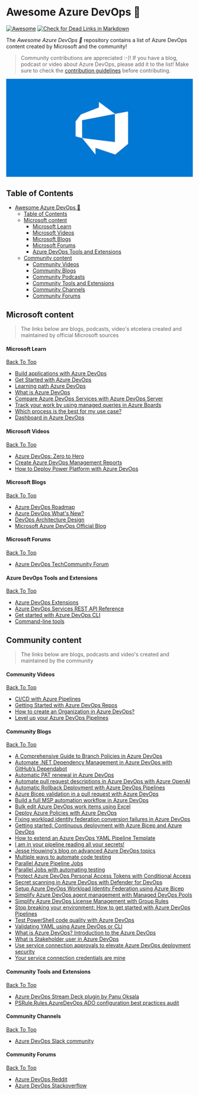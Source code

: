 # Awesome Azure DevOps 🚀
[![Awesome](https://cdn.rawgit.com/sindresorhus/awesome/d7305f38d29fed78fa85652e3a63e154dd8e8829/media/badge.svg)](https://github.com/sindresorhus/awesome) [![Check for Dead Links in Markdown](https://github.com/johnlokerse/awesome-azure-devops/actions/workflows/check-for-dead-markdown-links.yml/badge.svg)](https://github.com/johnlokerse/awesome-azure-devops/actions/workflows/check-for-dead-markdown-links.yml)

The _Awesome Azure DevOps 🚀_ repository contains a list of Azure DevOps content created by Microsoft and the community!

> Community contributions are appreciated :-)! If you have a blog, podcast or video about Azure DevOps, please add it to the list! Make sure to check the [contribution guidelines](CONTRIBUTING.md) before contributing.

<p align="center">
  <img src="images/AzureDevOpsHeader.png">
</p>

## Table of Contents

<!-- markdown-link-check-disable -->
- [Awesome Azure DevOps 🚀](#awesome-azure-devops-)
  - [Table of Contents](#table-of-contents)
  - [Microsoft content](#microsoft-content)
      - [Microsoft Learn](#microsoft-learn)
      - [Microsoft Videos](#microsoft-videos)
      - [Microsoft Blogs](#microsoft-blogs)
      - [Microsoft Forums](#microsoft-forums)
      - [Azure DevOps Tools and Extensions](#azure-devops-tools-and-extensions)
  - [Community content](#community-content)
      - [Community Videos](#community-videos)
      - [Community Blogs](#community-blogs)
      - [Community Podcasts](#community-podcasts)
      - [Community Tools and Extensions](#community-tools-and-extensions)
      - [Community Channels](#community-channels)
      - [Community Forums](#community-forums)
<!-- markdown-link-check-enable -->

## Microsoft content

> The links below are blogs, podcasts, video's etcetera created and maintained by official Microsoft sources

#### Microsoft Learn

<!-- markdown-link-check-disable -->
[Back To Top](#table-of-contents)
<!-- markdown-link-check-enable -->

- [Build applications with Azure DevOps](https://learn.microsoft.com/en-us/training/paths/build-applications-with-azure-devops?wt.mc_id=MVP_323261)
- [Get Started with Azure DevOps](https://learn.microsoft.com/en-us/training/paths/evolve-your-devops-practices?wt.mc_id=MVP_323261)
- [Learning path Azure DevOps](https://learn.microsoft.com/en-us/training/browse/?expanded=azure&products=azure-devops&wt.mc_id=MVP_323261)
- [What is Azure DevOps](https://learn.microsoft.com/en-us/azure/devops/user-guide/what-is-azure-devops?toc=%2Fazure%2Fdevops%2Fget-started%2Ftoc.json&view=azure-devops&wt.mc_id=MVP_323261)
- [Compare Azure DevOps Services with Azure DevOps Server](https://learn.microsoft.com/en-us/azure/devops/user-guide/about-azure-devops-services-tfs?toc=%2Fazure%2Fdevops%2Fget-started%2Ftoc.json&view=azure-devops&wt.mc_id=MVP_323261)
- [Track your work by using managed queries in Azure Boards](https://learn.microsoft.com/en-us/azure/devops/boards/queries/about-managed-queries?view=azure-devops&wt.mc_id=MVP_323261)
- [Which process is the best for my use case?](https://learn.microsoft.com/en-us/azure/devops/boards/work-items/guidance/choose-process?view=azure-devops&tabs=agile-process&wt.mc_id=MVP_323261)
- [Dashboard in Azure DevOps](https://learn.microsoft.com/en-us/azure/devops/report/dashboards/dashboards?view=azure-devops&wt.mc_id=MVP_323261)

#### Microsoft Videos

<!-- markdown-link-check-disable -->
[Back To Top](#Table-Of-Contents)
<!-- markdown-link-check-enable -->

- [Azure DevOps: Zero to Hero](https://www.youtube.com/watch?v=DoWhZO7nbCY)
- [Create Azure DevOps Management Reports](https://www.youtube.com/watch?v=gqUFAAByPfU)
- [How to Deploy Power Platform with Azure DevOps](https://www.youtube.com/watch?v=iHpSuw8Ap48&t=758s)

#### Microsoft Blogs

<!-- markdown-link-check-disable -->
[Back To Top](#table-of-contents)
<!-- markdown-link-check-enable -->

- [Azure DevOps Roadmap](https://learn.microsoft.com/en-us/azure/devops/release-notes/features-timeline?wt.mc_id=MVP_323261)
- [Azure DevOps What's New?](https://learn.microsoft.com/en-us/azure/devops/release-notes/docswhatsnew?wt.mc_id=MVP_323261)
- [DevOps Architecture Design](https://learn.microsoft.com/en-us/azure/architecture/guide/devops/devops-start-here?wt.mc_id=MVP_323261)
- [Microsoft Azure DevOps Official Blog](https://devblogs.microsoft.com/devops?wt.mc_id=MVP_323261)

#### Microsoft Forums

<!-- markdown-link-check-disable -->
[Back To Top](#table-of-contents)
<!-- markdown-link-check-enable -->

- [Azure DevOps TechCommunity Forum](https://techcommunity.microsoft.com/t5/azure-devops/bd-p/AzureDevOpsForum?wt.mc_id=MVP_323261)

#### Azure DevOps Tools and Extensions

<!-- markdown-link-check-disable -->
[Back To Top](#table-of-contents)
<!-- markdown-link-check-enable -->

- [Azure DevOps Extensions](https://marketplace.visualstudio.com/azuredevops)
- [Azure DevOps Services REST API Reference](https://learn.microsoft.com/en-us/rest/api/azure/devops/?view=azure-devops-rest-7.1&wt.mc_id=MVP_323261)
- [Get started with Azure DevOps CLI](https://learn.microsoft.com/en-us/azure/devops/cli/?view=azure-devops&wt.mc_id=MVP_323261)
- [Command-line tools](https://learn.microsoft.com/en-us/azure/devops/user-guide/tools?view=azure-devops&wt.mc_id=MVP_323261#command-line-tools)

## Community content

> The links below are blogs, podcasts and video's created and maintained by the community

#### Community Videos

<!-- markdown-link-check-disable -->
[Back To Top](#table-of-contents)
<!-- markdown-link-check-enable -->

- [CI/CD with Azure Pipelines](https://www.youtube.com/watch?v=4BibQ69MD8c)
- [Getting Started with Azure DevOps Repos](https://www.youtube.com/watch?v=qLhVWJvox7g)
- [How to create an Organization in Azure DevOps?](https://www.youtube.com/watch?v=n3lLfdSBgPQ)
- [Level up your Azure DevOps Pipelines](https://www.youtube.com/watch?v=jVrBPQ1vUKo)

#### Community Blogs

<!-- markdown-link-check-disable -->
[Back To Top](#table-of-contents)
<!-- markdown-link-check-enable -->

- [A Comprehensive Guide to Branch Policies in Azure DevOps](https://bjornpeters.com/azure/a-comprehensive-guide-to-branch-policies-in-azure-devops)
- [Automate .NET Dependency Management in Azure DevOps with GitHub’s Dependabot](https://rios.engineer/automate-net-dependency-management-in-azure-devops-with-githubs-dependabot/)
- [Automatic PAT renewal in Azure DevOps](https://autosysops.com/blog/automatic-pat-renewal-for-azure-devops)
- [Automate pull request descriptions in Azure DevOps with Azure OpenAI](https://johnlokerse.dev/2025/02/10/automate-pull-request-descriptions-in-azure-devops-with-azure-openai)
- [Automatic Rollback Deployment with Azure DevOps Pipelines](https://autosysops.com/blog/automatic-rollback-for-azure-deploy-with-pipeline)
- [Azure Bicep validation in a pull request with Azure DevOps](https://johnlokerse.dev/2022/04/20/azure-bicep-validation-in-a-pull-request-with-azure-devops/)
- [Build a full MSP automation workflow in Azure DevOps](https://autosysops.com/blog/building-a-full-msp-automation-workflow-in-azure-devops)
- [Bulk edit Azure DevOps work items using Excel](https://www.techielass.com/bulk-edit-azure-devops-work-items-using-excel/)
- [Deploy Azure Policies with Azure DevOps](https://autosysops.com/blog/deploy-azure-policy-with-azure-devops)
- [Fixing workload identity federation conversion failures in Azure DevOps](https://rios.engineer/fixing-workload-identity-federation-conversion-failures-in-azure-devops/)
- [Getting started: Continuous deployment with Azure Bicep and Azure DevOps](https://rios.engineer/getting-started-continuous-deployment-with-azure-bicep-and-azure-devops/)
- [How to extend an Azure DevOps YAML Pipeline Template](https://towardsdev.com/how-to-extend-an-azure-devops-yaml-pipeline-template-b9d851c5e872)
- [I am in your pipeline reading all your secrets!](https://www.devjev.nl/posts/2022/i-am-in-your-pipeline-reading-all-your-secrets/)
- [Jesse Houwing's blog on advanced Azure DevOps topics](https://jessehouwing.net/tag/azure-devops/)
- [Multiple ways to automate code testing](https://autosysops.com/blog/multiple-ways-to-automate-code-testing)
- [Parallel Azure Pipeline Jobs](https://samlearnsazure.blog/2020/02/11/parallel-azure-pipelines-jobs/)
- [Parallel Jobs with automating testing](https://samlearnsazure.blog/2021/01/26/parallel-jobs-with-automating-testing/)
- [Protect Azure DevOps Personal Access Tokens with Conditional Access](https://johnlokerse.dev/2023/03/12/protect-azure-devops-personal-access-tokens-with-conditional-access/)
- [Secret scanning in Azure DevOps with Defender for DevOps](https://johnlokerse.dev/2023/05/24/secret-scanning-in-azure-devops-with-defender-for-devops/)
- [Setup Azure DevOps Workload Identity Federation using Azure Bicep](https://johnlokerse.dev/2024/05/05/setup-azure-devops-workload-identity-federation-using-azure-bicep/)
- [Simplify Azure DevOps agent management with Managed DevOps Pools](https://johnlokerse.dev/2024/10/14/simplify-azure-devops-agent-management-with-managed-devops-pools/)
- [Simplify Azure DevOps License Management with Group Rules](https://johnlokerse.dev/2023/04/15/simplify-azure-devops-license-management-with-group-rules/)
- [Stop breaking your environment: How to get started with Azure DevOps Pipelines](https://faun.pub/stop-breaking-your-environment-how-to-get-started-with-azure-devops-pipelines-4c684dd914c8)
- [Test PowerShell code quality with Azure DevOps](https://autosysops.com/blog/test-powershell-code-quality-automatically)
- [Validating YAML using Azure DevOps or CLI](https://johnlokerse.dev/2022/02/07/validating-yaml-using-azure-devops-or-cli/)
- [What is Azure DevOps? Introduction to the Azure DevOps](https://spacelift.io/blog/what-is-azure-devops)
- [What is Stakeholder user in Azure DevOps](https://oksala.net/2023/01/23/what-is-stakeholder-user-in-azure-devops/)
- [Use service connection approvals to elevate Azure DevOps deployment security](https://johnlokerse.dev/2024/03/11/use-service-connection-approvals-to-elevate-azure-devops-deployment-security/)
- [Your service connection credentials are mine](https://www.devjev.nl/posts/2022/your-service-connection-credentials-are-mine/)

#### Community Tools and Extensions

<!-- markdown-link-check-disable -->
[Back To Top](#table-of-contents)
<!-- markdown-link-check-enable -->

- [Azure DevOps Stream Deck plugin by Panu Oksala](https://apps.elgato.com/plugins/net.oksala.azuredevops)
- [PSRule.Rules.AzureDevOps ADO configuration best practices audit](https://github.com/cloudyspells/PSRule.Rules.AzureDevOps)

#### Community Channels

<!-- markdown-link-check-disable -->
[Back To Top](#table-of-contents)
<!-- markdown-link-check-enable -->

- [Azure DevOps Slack community](https://www.azuredevops.club/)

#### Community Forums

<!-- markdown-link-check-disable -->
[Back To Top](#table-of-contents)
<!-- markdown-link-check-enable -->

- [Azure DevOps Reddit](https://www.reddit.com/r/azuredevops/)
- [Azure DevOps Stackoverflow](https://stackoverflow.com/questions/tagged/azure-devops)
